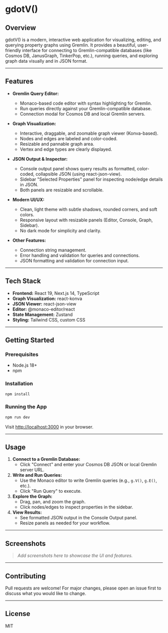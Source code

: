 # gdotV()


## Overview

gdotV() is a modern, interactive web application for visualizing, editing, and querying property graphs using Gremlin. It provides a beautiful, user-friendly interface for connecting to Gremlin-compatible databases (like Cosmos DB, JanusGraph, TinkerPop, etc.), running queries, and exploring graph data visually and in JSON format.

---

## Features

- **Gremlin Query Editor:**
  - Monaco-based code editor with syntax highlighting for Gremlin.
  - Run queries directly against your Gremlin-compatible database.
  - Connection modal for Cosmos DB and local Gremlin servers.

- **Graph Visualization:**
  - Interactive, draggable, and zoomable graph viewer (Konva-based).
  - Nodes and edges are labeled and color-coded.
  - Resizable and pannable graph area.
  - Vertex and edge types are clearly displayed.

- **JSON Output & Inspector:**
  - Console output panel shows query results as formatted, color-coded, collapsible JSON (using react-json-view).
  - Sidebar "Selected Properties" panel for inspecting node/edge details in JSON.
  - Both panels are resizable and scrollable.

- **Modern UI/UX:**
  - Clean, light theme with subtle shadows, rounded corners, and soft colors.
  - Responsive layout with resizable panels (Editor, Console, Graph, Sidebar).
  - No dark mode for simplicity and clarity.

- **Other Features:**
  - Connection string management.
  - Error handling and validation for queries and connections.
  - JSON formatting and validation for connection input.

---

## Tech Stack

- **Frontend:** React 19, Next.js 14, TypeScript
- **Graph Visualization:** react-konva
- **JSON Viewer:** react-json-view
- **Editor:** @monaco-editor/react
- **State Management:** Zustand
- **Styling:** Tailwind CSS, custom CSS

---

## Getting Started

### Prerequisites
- Node.js 18+
- npm

### Installation
```bash
npm install
```

### Running the App
```bash
npm run dev
```
Visit [http://localhost:3000](http://localhost:3000) in your browser.

---

## Usage

1. **Connect to a Gremlin Database:**
   - Click "Connect" and enter your Cosmos DB JSON or local Gremlin server URL.
2. **Write and Run Queries:**
   - Use the Monaco editor to write Gremlin queries (e.g., `g.V()`, `g.E()`, etc.).
   - Click "Run Query" to execute.
3. **Explore the Graph:**
   - Drag, pan, and zoom the graph.
   - Click nodes/edges to inspect properties in the sidebar.
4. **View Results:**
   - See formatted JSON output in the Console Output panel.
   - Resize panels as needed for your workflow.

---

## Screenshots

> _Add screenshots here to showcase the UI and features._

---

## Contributing

Pull requests are welcome! For major changes, please open an issue first to discuss what you would like to change.

---

## License

MIT
